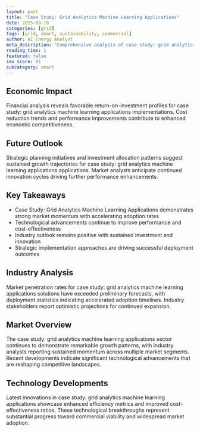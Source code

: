 ```yaml
---
layout: post
title: "Case Study: Grid Analytics Machine Learning Applications"
date: 2025-08-18
categories: [grid]
tags: [grid, smart, sustainability, commercial]
author: AI Energy Analyst
meta_description: "Comprehensive analysis of case study: grid analytics machine learning applications covering market trends, technology developments, and industry outlook. Discover key insights and future projections."
reading_time: 1
featured: false
seo_score: 91
subcategory: smart
---
```


## Economic Impact

Financial analysis reveals favorable return-on-investment profiles for case study: grid analytics machine learning applications implementations. Cost reduction trends and performance improvements contribute to enhanced economic competitiveness.

## Future Outlook

Strategic planning initiatives and investment allocation patterns suggest sustained growth trajectories for case study: grid analytics machine learning applications applications. Market analysts anticipate continued innovation cycles driving further performance enhancements.

## Key Takeaways

- Case Study: Grid Analytics Machine Learning Applications demonstrates strong market momentum with accelerating adoption rates
- Technological advancements continue to improve performance and cost-effectiveness
- Industry outlook remains positive with sustained investment and innovation
- Strategic implementation approaches are driving successful deployment outcomes

## Industry Analysis

Market penetration rates for case study: grid analytics machine learning applications solutions have exceeded preliminary forecasts, with deployment statistics indicating accelerated adoption timelines. Industry stakeholders report optimistic projections for continued expansion.

## Market Overview

The case study: grid analytics machine learning applications sector continues to demonstrate remarkable growth patterns, with industry analysts reporting sustained momentum across multiple market segments. Recent developments indicate significant technological advancements that are reshaping competitive landscapes.

## Technology Developments

Latest innovations in case study: grid analytics machine learning applications showcase enhanced efficiency metrics and improved cost-effectiveness ratios. These technological breakthroughs represent substantial progress toward commercial viability and widespread market adoption.

